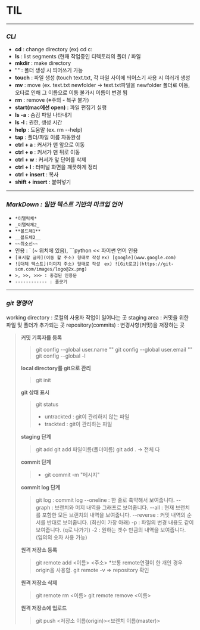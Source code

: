 #  TIL

------------------------------------

### *CLI*
- **cd** : change directory (ex) cd c:
- **ls** : list segments (현재 작업중인 디렉토리의 폴더 / 파일 
- **mkdir** : make directory
- **' '** : 폴더 생성 시 띄어쓰기 가능
- **touch** : 파일 생성 (touch text.txt, 각 파일 사이에 띄어스기 사용 시 여러개 생성
- **mv** : move (ex. text.txt newfolder -> text.txt파일을 newfolder 폴더로 이동, 오타로 인해 그 이름으로 이동 불가시 이름이 변경 됨
- **rm** : remove (※주의 - 복구 불가)
- **start(mac에선 open)** : 파일 편집기 실행
- **ls -a** : 숨김 파일 나타내기
- **ls -l** : 권한, 생성 시간
- **help** : 도움말 (ex. rm --help)
- **tap** : 폴더/파일 이름 자동완성
- **ctrl + a** : 커서가 맨 앞으로 이동
- **ctrl + e** : 커서가 맨 뒤로 이동
- **ctrl + w** : 커서가 앞 단어를 삭제
- **ctrl + l** : 터미널 화면을 깨끗하게 정리
- **ctrl + insert** : 복사
- **shift + insert** : 붙여넣기

-------------------------------------------------

### *MarkDown : 일반 텍스트 기반의 마크업 언어*

- ```*이탤릭체*```
- ```_이탤릭체2_```
- ```**볼드체1**```
- ```__볼드체2__```
- ```~~취소선~~```
- 인용 : ` (~ 위치에 있음), ```python << 파이썬 언어 인용
- ```[표시할 글자](이동 할 주소) 형태로 작성```
 ```ex) [google](www.google.com)```
- ```![대체 텍스트](이미지 주소) 형태로 작성 ```
 ```ex) ![Git로고](https://git-scm.com/images/logo@2x.png)```
- ```>, >>, >>> : 중첩된 인용문```
- ```------------ : 줄긋기```

-------------------------------------------------

### *git 명령어*

working directory : 로컬의 사용자 작업이 일어나는 곳
staging area : 커밋을 위한 파일 및 폴더가 추가되는 곳
repository(commits) : 변경사항(커밋)을 저장하는 곳

> **커밋 기록자를 등록**
>
> >	git config --global user.name ""
> >	git config --global user.email ""
> >	git config --global -l
>
> **local directory를 git으로 관리**
>
> >	git init 
>
> **git 상태 표시**
>
> >	git status
> >	- untrackted : git이 관리하지 않는 파일
> >	- trackted : git이 관리하는 파일
>
> **staging 단계**
> >	git add 
> >	git add 파일이름(폴더이름)
> >	git add . -> 전체 다
>
> **commit 단계**
> >
> >	- git commit -m "메시지"
>
> **commit log 단계**
> >	git log : commit log
> >	--oneline : 한 줄로 축약해서 보여줍니다.
> >	--graph : 브랜치와 머지 내역을 그래프로 보여줍니다.
> >	--all : 현재 브랜치를 포함한 모든 브랜치의 내역을 보여줍니다.
> >	--reverse : 커밋 내역의 순서를 반대로 보여줍니다. (최신이 가장 아래)
> >	-p : 파일의 변경 내용도 같이 보여줍니다. (q로 나가기)
> >	-2 : 원하는 갯수 만큼의 내역을 보여줍니다. (임의의 숫자 사용 가능)
>
> **원격 저장소 등록**
> >	git remote add <이름> <주소>
> >	  *보통 remote연결이 한 개인 경우 origin을 사용함.
> >	git remote -v => repository 확인
>
> **원격 저장소 삭제**
> >	git remote rm <이름>
> >	git remote remove <이름>
>
> **원격 저장소에 업로드**
>
> >	git push <저장소 이름(origin)><브렌치 이름(master)>